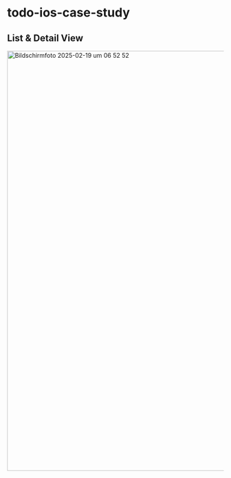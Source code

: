 # todo-ios-case-study

## List & Detail View

<img width="977" alt="Bildschirmfoto 2025-02-19 um 06 52 52" src="https://github.com/user-attachments/assets/a67f51c4-d861-4ae0-a4a1-dfea74ed61c3" />

